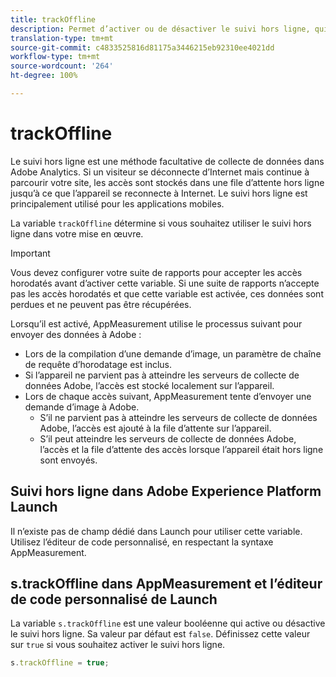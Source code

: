 ```yaml
---
title: trackOffline
description: Permet d’activer ou de désactiver le suivi hors ligne, qui modifie la manière dont AppMeasurement collecte les données.
translation-type: tm+mt
source-git-commit: c4833525816d81175a3446215eb92310ee4021dd
workflow-type: tm+mt
source-wordcount: '264'
ht-degree: 100%

---
```



# trackOffline

Le suivi hors ligne est une méthode facultative de collecte de données dans Adobe Analytics. Si un visiteur se déconnecte d’Internet mais continue à parcourir votre site, les accès sont stockés dans une file d’attente hors ligne jusqu’à ce que l’appareil se reconnecte à Internet. Le suivi hors ligne est principalement utilisé pour les applications mobiles.

La variable `trackOffline` détermine si vous souhaitez utiliser le suivi hors ligne dans votre mise en œuvre.

>[!IMPORTANT]
>
>Vous devez configurer votre suite de rapports pour accepter les accès horodatés avant d’activer cette variable. Si une suite de rapports n’accepte pas les accès horodatés et que cette variable est activée, ces données sont perdues et ne peuvent pas être récupérées.

Lorsqu’il est activé, AppMeasurement utilise le processus suivant pour envoyer des données à Adobe :

* Lors de la compilation d’une demande d’image, un paramètre de chaîne de requête d’horodatage est inclus.
* Si l’appareil ne parvient pas à atteindre les serveurs de collecte de données Adobe, l’accès est stocké localement sur l’appareil.
* Lors de chaque accès suivant, AppMeasurement tente d’envoyer une demande d’image à Adobe.
   * S’il ne parvient pas à atteindre les serveurs de collecte de données Adobe, l’accès est ajouté à la file d’attente sur l’appareil.
   * S’il peut atteindre les serveurs de collecte de données Adobe, l’accès et la file d’attente des accès lorsque l’appareil était hors ligne sont envoyés.

## Suivi hors ligne dans Adobe Experience Platform Launch

Il n’existe pas de champ dédié dans Launch pour utiliser cette variable. Utilisez l’éditeur de code personnalisé, en respectant la syntaxe AppMeasurement.

## s.trackOffline dans AppMeasurement et l’éditeur de code personnalisé de Launch

La variable `s.trackOffline` est une valeur booléenne qui active ou désactive le suivi hors ligne. Sa valeur par défaut est `false`. Définissez cette valeur sur `true` si vous souhaitez activer le suivi hors ligne.

```js
s.trackOffline = true;
```

